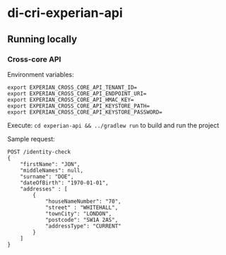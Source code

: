 # di-cri-experian-api

## Running locally

### Cross-core API

Environment variables:
````
export EXPERIAN_CROSS_CORE_API_TENANT_ID=
export EXPERIAN_CROSS_CORE_API_ENDPOINT_URI=
export EXPERIAN_CROSS_CORE_API_HMAC_KEY=
export EXPERIAN_CROSS_CORE_API_KEYSTORE_PATH=
export EXPERIAN_CROSS_CORE_API_KEYSTORE_PASSWORD=
````

Execute: `cd experian-api && ../gradlew run` to build and run the project

Sample request:
````
POST /identity-check
{
    "firstName": "JON",
    "middleNames": null,
    "surname": "DOE",
    "dateOfBirth": "1970-01-01",
    "addresses" : [
        {
            "houseNameNumber": "70",
            "street" : "WHITEHALL",
            "townCity": "LONDON",
            "postcode": "SW1A 2AS",
            "addressType": "CURRENT"    
        }
    ] 
}
````
